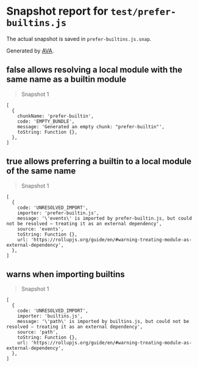 # Snapshot report for `test/prefer-builtins.js`

The actual snapshot is saved in `prefer-builtins.js.snap`.

Generated by [AVA](https://ava.li).

## false allows resolving a local module with the same name as a builtin module

> Snapshot 1

    [
      {
        chunkName: 'prefer-builtin',
        code: 'EMPTY_BUNDLE',
        message: 'Generated an empty chunk: "prefer-builtin"',
        toString: Function {},
      },
    ]

## true allows preferring a builtin to a local module of the same name

> Snapshot 1

    [
      {
        code: 'UNRESOLVED_IMPORT',
        importer: 'prefer-builtin.js',
        message: '\'events\' is imported by prefer-builtin.js, but could not be resolved – treating it as an external dependency',
        source: 'events',
        toString: Function {},
        url: 'https://rollupjs.org/guide/en/#warning-treating-module-as-external-dependency',
      },
    ]

## warns when importing builtins

> Snapshot 1

    [
      {
        code: 'UNRESOLVED_IMPORT',
        importer: 'builtins.js',
        message: '\'path\' is imported by builtins.js, but could not be resolved – treating it as an external dependency',
        source: 'path',
        toString: Function {},
        url: 'https://rollupjs.org/guide/en/#warning-treating-module-as-external-dependency',
      },
    ]
